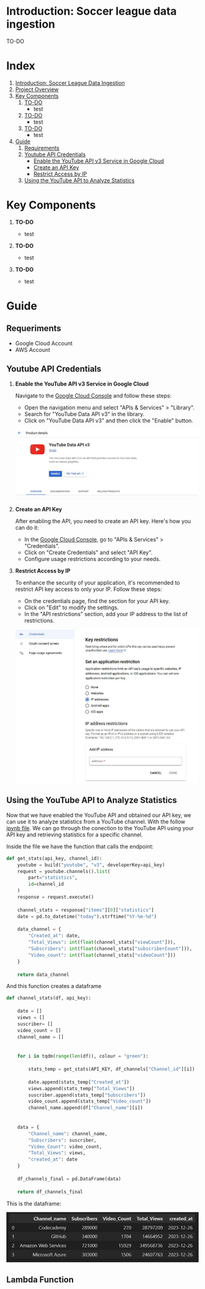 # Introduction: Soccer league data ingestion

TO-DO

# Index

1. [Introduction: Soccer League Data Ingestion](#introduction-soccer-league-data-ingestion)
2. [Project Overview](#project-overview)
3. [Key Components](#key-components)
   1. [TO-DO](#to-do)
      - test
   2. [TO-DO](#to-do-1)
      - test
   3. [TO-DO](#to-do-2)
      - test
4. [Guide](#guide)
   1. [Requirements](#requirements)
   2. [Youtube API Credentials](#youtube-api-credentials)
      - [Enable the YouTube API v3 Service in Google Cloud](#enable-the-youtube-api-v3-service-in-google-cloud)
      - [Create an API Key](#create-an-api-key)
      - [Restrict Access by IP](#restrict-access-by-ip)
   3. [Using the YouTube API to Analyze Statistics](#using-the-youtube-api-to-analyze-statistics)


# Key Components

1. **TO-DO**
   - test

2. **TO-DO**
   - test

3. **TO-DO**
   - test

# Guide

## Requeriments

- Google Cloud Account
- AWS Account

## Youtube API Credentials

1. **Enable the YouTube API v3 Service in Google Cloud**

   Navigate to the [Google Cloud Console](https://console.cloud.google.com/) and follow these steps:

   - Open the navigation menu and select "APIs & Services" > "Library".
   - Search for "YouTube Data API v3" in the library.
   - Click on "YouTube Data API v3" and then click the "Enable" button.

   ![Enable YouTube API](images/01_youtube_api.jpg)

2. **Create an API Key**

   After enabling the API, you need to create an API key. Here's how you can do it:

   - In the [Google Cloud Console](https://console.cloud.google.com/), go to "APIs & Services" > "Credentials".
   - Click on "Create Credentials" and select "API Key".
   - Configure usage restrictions according to your needs.

3. **Restrict Access by IP**

   To enhance the security of your application, it's recommended to restrict API key access to only your IP. Follow these steps:

   - On the credentials page, find the section for your API key.
   - Click on "Edit" to modify the settings.
   - In the "API restrictions" section, add your IP address to the list of restrictions.

   ![Enable YouTube API](images/02_youtube_api_ip.jpg)

## Using the YouTube API to Analyze Statistics

Now that we have enabled the YouTube API and obtained our API key, we can use it to analyze statistics from a YouTube channel. With the follow [ipynb file](youtube_stats.ipynb). We can go through the conection to the YouTube API using your API key and retrieving statistics for a specific channel.

Inside the file we have the function that calls the endpoint:

```python
def get_stats(api_key, channel_id):
    youtube = build("youtube", "v3", developerKey=api_key)
    request = youtube.channels().list(
        part="statistics",
        id=channel_id
    )
    response = request.execute()
    
    channel_stats = response["items"][0]["statistics"]
    date = pd.to_datetime("today").strftime("%Y-%m-%d")

    data_channel = {
        "Created_at": date,
        "Total_Views": int(float(channel_stats["viewCount"])),
        "Subscribers": int(float(channel_stats["subscriberCount"])),
        "Video_count": int(float(channel_stats["videoCount"]))
    }

    return data_channel

```

And this function creates a dataframe

```python
def channel_stats(df, api_key):
    
    date = []
    views = []
    suscriber= []
    video_count = []
    channel_name = []
    
    
    for i in tqdm(range(len(df)), colour = "green"):
        
        stats_temp = get_stats(API_KEY, df_channels["Channel_id"][i])
        
        date.append(stats_temp["Created_at"])
        views.append(stats_temp["Total_Views"])
        suscriber.append(stats_temp["Subscribers"])
        video_count.append(stats_temp["Video_count"])
        channel_name.append(df["Channel_name"][i])

        
    data = {
        "Channel_name": channel_name,
        "Subscribers": suscriber,
        "Video_Count": video_count,
        "Total_Views": views,
        "created_at": date
    }
    
    df_channels_final = pd.DataFrame(data)
    
    return df_channels_final
```

This is the dataframe:

![Data Frame](images/03_dataframe_result.jpg)

## Lambda Function

